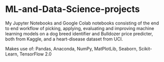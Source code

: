 # ML-and-Data-Science-projects

My Jupyter Notebooks and Google Colab notebooks consisting of the end to end workflow of picking, applying, evaluating and improving machine learning models on a dog breed identifier and Bulldozer price predicter, both from Kaggle, and a heart-disease dataset from UCI.

Makes use of: Pandas, Anaconda, NumPy, MatPlotLib, Seaborn, Scikit-Learn, TensorFlow 2.0

